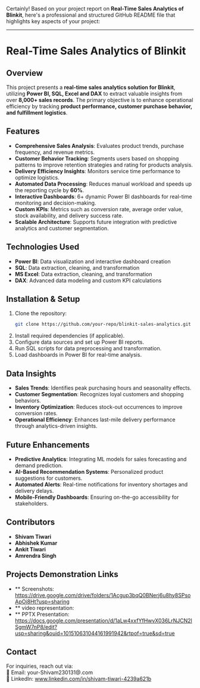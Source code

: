 Certainly! Based on your project report on **Real-Time Sales Analytics of Blinkit**, here's a professional and structured GitHub README file that highlights key aspects of your project:

---

# Real-Time Sales Analytics of Blinkit  

## Overview  
This project presents a **real-time sales analytics solution for Blinkit**, utilizing **Power BI, SQL, Excel and DAX** to extract valuable insights from over **8,000+ sales records**. The primary objective is to enhance operational efficiency by tracking **product performance, customer purchase behavior, and fulfillment logistics**.  

## Features  
- **Comprehensive Sales Analysis**: Evaluates product trends, purchase frequency, and revenue metrics.  
- **Customer Behavior Tracking**: Segments users based on shopping patterns to improve retention strategies and rating for products analysis.  
- **Delivery Efficiency Insights**: Monitors service time performance to optimize logistics.  
- **Automated Data Processing**: Reduces manual workload and speeds up the reporting cycle by **60%**.  
- **Interactive Dashboards**: 6+ dynamic Power BI dashboards for real-time monitoring and decision-making.  
- **Custom KPIs**: Metrics such as conversion rate, average order value, stock availability, and delivery success rate.  
- **Scalable Architecture**: Supports future integration with predictive analytics and customer segmentation.  

## Technologies Used  
- **Power BI**: Data visualization and interactive dashboard creation  
- **SQL**: Data extraction, cleaning, and transformation
- **MS Excel**: Data extraction, cleaning, and transformation 
- **DAX**: Advanced data modeling and custom KPI calculations  

## Installation & Setup  
1. Clone the repository:  
   ```bash
   git clone https://github.com/your-repo/blinkit-sales-analytics.git
   ```
2. Install required dependencies (if applicable).  
3. Configure data sources and set up Power BI reports.  
4. Run SQL scripts for data preprocessing and transformation.  
5. Load dashboards in Power BI for real-time analysis.  

## Data Insights  
- **Sales Trends**: Identifies peak purchasing hours and seasonality effects.  
- **Customer Segmentation**: Recognizes loyal customers and shopping behaviors.  
- **Inventory Optimization**: Reduces stock-out occurrences to improve conversion rates.  
- **Operational Efficiency**: Enhances last-mile delivery performance through analytics-driven insights.  

## Future Enhancements  
- **Predictive Analytics**: Integrating ML models for sales forecasting and demand prediction.  
- **AI-Based Recommendation Systems**: Personalized product suggestions for customers.  
- **Automated Alerts**: Real-time notifications for inventory shortages and delivery delays.  
- **Mobile-Friendly Dashboards**: Ensuring on-the-go accessibility for stakeholders.  

## Contributors  
- **Shivam Tiwari**  
- **Abhishek Kumar**  
- **Ankit Tiwari**  
- **Amrendra Singh**  

## Projects Demonstration Links 
- ** Screenshots: https://drive.google.com/drive/folders/1Acgup3bqQ0BNerj6u8hy8SPsoApOi8Ht?usp=sharing
- ** video representation: 
- ** PPTX Presentation: https://docs.google.com/presentation/d/1aLw4xxfYfHwvX036LrNJCN2lSgmW7nP8/edit?usp=sharing&ouid=101510631044161991942&rtpof=true&sd=true  

## Contact  
For inquiries, reach out via:  
📧 Email: your-Shivam230131@.com  
📌 LinkedIn: www.linkedin.com/in/shivam-tiwari-4239a621b  
